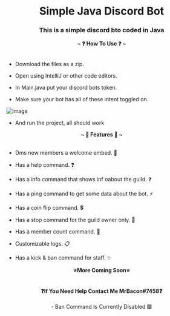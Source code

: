 <h1 align="center">Simple Java Discord Bot</h1>
<h3 align="center">This is a simple discord bto coded in Java</h3>

<p align="center">
  <b>~ ❓ How To Use ❓ ~</b><br><br>
  
 -  Download the files as a zip.
 
 -  Open using IntelliJ or other code editors.
 
 -  In Main.java put your discord bots token.
 
 -  Make sure your bot has all of these intent toggled on.
 
 ![image](https://user-images.githubusercontent.com/105984061/218180335-71f0213b-ec2f-49ed-a883-967160aa1f63.png)
 
 - And run the project, all should work
</p>

<p align="center">
  <b>~ 🌠 Features 🌠 ~</b><br><br>
  
  - Dms new members a welcome embed. 👋
  
  - Has a help command. ❓
  
  - Has a info command that shows inf oabout the guild. ❓
  
  - Has a ping command to get some data about the bot. ⚡
  
  - Has a coin flip command. 💲
  
  - Has a stop command for the guild owner only. 🛑
  
  - Has a member count command. 🔢
  
  - Customizable logs. 📋

  - Has a kick & ban command for staff. ✨
</p>
<p align="center">
  <b>⭐More Coming Soon⭐</b><br><br>
</p>
</p>
<p align="center">
  <b>❓If You Need Help Contact Me MrBacon#7458❓</b><br><br> 
  - Ban Command Is Currently Disabled 🟥
</p>
